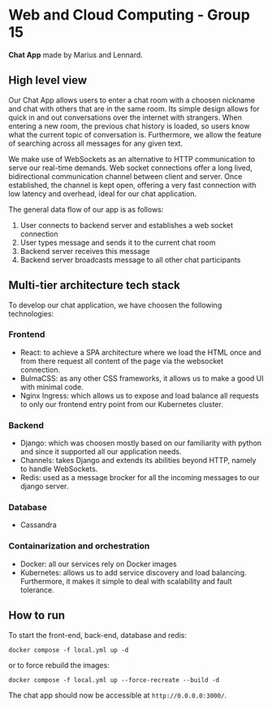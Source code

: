 # Web and Cloud Computing - Group 15

**Chat App** made by Marius and Lennard.

## High level view

Our Chat App allows users to enter a chat room with a choosen nickname and chat with others that are in the same room. Its simple design allows for quick in and out conversations over the internet with strangers. When entering a new room, the previous chat history is loaded, so users know what the current topic of conversation is. Furthermore, we allow the feature of searching across all messages for any given text.

We make use of WebSockets as an alternative to HTTP communication to serve our real-time demands. Web socket connections offer a long lived, bidirectional communication channel between client and server. Once established, the channel is kept open, offering a very fast connection with low latency and overhead, ideal for our chat application.

The general data flow of our app is as follows:

1. User connects to backend server and establishes a web socket connection
2. User types message and sends it to the current chat room
3. Backend server receives this message
4. Backend server broadcasts message to all other chat participants

## Multi-tier architecture tech stack

To develop our chat application, we have choosen the following technologies:

### Frontend

- React: to achieve a SPA architecture where we load the HTML once and from there request all content of the page via the websocket connection.
- BulmaCSS: as any other CSS frameworks, it allows us to make a good UI with minimal code.
- Nginx Ingress: which allows us to expose and load balance all requests to only our frontend entry point from our Kubernetes cluster.

### Backend

- Django: which was choosen mostly based on our familiarity with python and since it supported all our application needs.
- Channels: takes Django and extends its abilities beyond HTTP, namely to handle WebSockets.
- Redis: used as a message brocker for all the incoming messages to our django server.

### Database

- Cassandra

### Containarization and orchestration

- Docker: all our services rely on Docker images
- Kubernetes: allows us to add service discovery and load balancing. Furthermore, it makes it simple to deal with scalability and fault tolerance.

## How to run

To start the front-end, back-end, database and redis:

```shell
docker compose -f local.yml up -d
```

or to force rebuild the images:

```shell
docker compose -f local.yml up --force-recreate --build -d
```

The chat app should now be accessible at ```http://0.0.0.0:3000/```.
